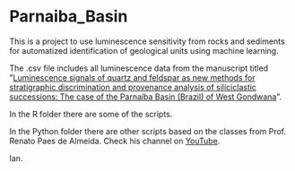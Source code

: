 # Parnaiba_Basin

This is a project to use luminescence sensitivity from rocks and sediments for automatized identification of geological units using machine learning.

The .csv file includes all luminescence data from the manuscript titled "[Luminescence signals of quartz and feldspar as new methods for stratigraphic discrimination and provenance analysis of siliciclastic successions: The case of the Parnaíba Basin (Brazil) of West Gondwana](https://onlinelibrary.wiley.com/doi/10.1111/bre.12590)".

In the R folder there are some of the scripts. 

In the Python folder there are other scripts based on the classes from Prof. Renato Paes de Almeida. Check his channel on [YouTube](https://www.youtube.com/c/GeologiaSedimentar/playlists).

Ian.